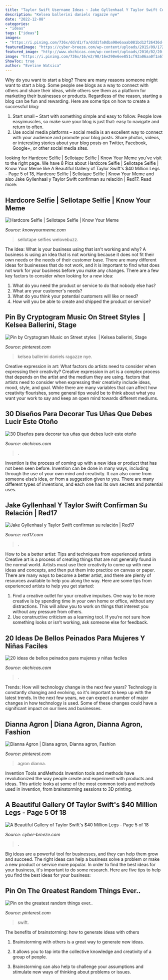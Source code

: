 ```yaml
---
title: "Taylor Swift Username Ideas ~ Jake Gyllenhaal Y Taylor Swift Confirman Su Relación"
description: "Kelsea ballerini daniels ragazze nye"
date: "2022-12-08"
categories:
- "ideas"
tags: ["ideas"]
images:
- "https://i.pinimg.com/736x/dd/d1/fa/ddd1fa0dba98e6aaab081bd12f26436d--street-styles.jpg"
featuredImage: "https://cyber-breeze.com/wp-content/uploads/2015/09/172-768x1033.jpg"
featured_image: "http://www.okchicas.com/wp-content/uploads/2016/02/20-ideas-de-peinados-recogidos-12.jpg"
image: "https://i.pinimg.com/736x/16/e2/90/16e290e6ee851cf92a06aa0f1a67f90c--taylor-swift-birthday-birthday-cards.jpg"
ShowToc: true
author: "Eveline Watsica"
---
```



Why do you want to start a blog?
There are many reasons someone might want to start a blog. Some people see blogs as a way to connect with others and share their ideas, while others see them as a platform for marketing their businesses or products. Regardless of the reason, starting a blog can be fun and rewarding. Here are some tips on how to create a successful blog: 
1. Start small – Start with something simple and easy to follow. People love easyimuscles, so make sure your blog is just that: easy to navigate and return to often. 
2. Use social media platforms – social media is an excellent way to connect with your audience and promote your blog posts. Share photos, videos, or interesting stories about your blog posts on Twitter, Facebook, Google+, or other social media sites. 

	

		
looking for Hardcore Selfie | Sellotape Selfie | Know Your Meme you've visit to the right page. We have 8 Pics about Hardcore Selfie | Sellotape Selfie | Know Your Meme like A Beautiful Gallery of Taylor Swift&#039;s $40 Million Legs - Page 5 of 18, Hardcore Selfie | Sellotape Selfie | Know Your Meme and also Jake Gyllenhaal y Taylor Swift confirman su relación | Red17. Read more:
		
    
## Hardcore Selfie | Sellotape Selfie | Know Your Meme

<img loading=lazy src="http://i2.kym-cdn.com/photos/images/facebook/000/720/997/cac.jpg" onerror="this.onerror=null;this.src='https://tse3.mm.bing.net/th?id=OIP.2BGkhyZNhyJw0LBnkPpZAgHaJ4&amp;pid=15.1';" alt="Hardcore Selfie | Sellotape Selfie | Know Your Meme">

_Source: knowyourmeme.com_

>sellotape selfies welovebuzz. 

	

The Idea: What is your business using that isn't working and why?
A business is using an idea that is not working because it does not fit their own needs or the needs of their customer base. There are many different ideas for businesses that do not work, and it is important to find what does not work for your business before you make any changes. There are a few key factors to consider when looking for a new idea:
1) What do you need the product or service to do that nobody else has?
2) What are your customer's needs?
3) What do you think your potential customers will like or need?
4) How will you be able to create and shipped the product or service?

    
## Pin By Cryptogram Music On Street Styles ️ | Kelsea Ballerini, Stage

<img loading=lazy src="https://i.pinimg.com/736x/dd/d1/fa/ddd1fa0dba98e6aaab081bd12f26436d--street-styles.jpg" onerror="this.onerror=null;this.src='https://tse2.mm.bing.net/th?id=OIP.KPZ7HPYP_YQ9lnEC71Xt9gHaLP&amp;pid=15.1';" alt="Pin by Cryptogram Music on Street styles ️ | Kelsea ballerini, Stage">

_Source: pinterest.com_

>kelsea ballerini daniels ragazze nye. 

	

Creative expression in art: What factors do artists need to consider when expressing their creativity?
Creative expression in art is a complex process that depends on the artist and the medium they are using. factors that artists need to consider when expressing their creativity include ideas, mood, style, and goal. While there are many variables that can affect how creativity flourishes, some general tips would be to think about what you want your work to say and keep an open mind towards different mediums.

    
## 30 Diseños Para Decorar Tus Uñas Que Debes Lucir Este Otoño

<img loading=lazy src="http://www.okchicas.com/wp-content/uploads/2015/09/Diseños-de-uñas-decoradas-6.jpg" onerror="this.onerror=null;this.src='https://tse4.mm.bing.net/th?id=OIP.dy_0TCd6YhbHFTxi4_S_DgHaL8&amp;pid=15.1';" alt="30 Diseños para decorar tus uñas que debes lucir este otoño">

_Source: okchicas.com_

>. 

	

Invention is the process of coming up with a new idea or product that has not been seen before. Invention can be done in many ways, including through the use of your own mind and creativity. It can also come from someone else’s idea, or from a suggestion given to you. There are many different types of inventions, and each one has its own secrets and potential uses.

    
## Jake Gyllenhaal Y Taylor Swift Confirman Su Relación | Red17

<img loading=lazy src="https://www.red17.com/wp-content/uploads/2010/12/09/swift.jpg" onerror="this.onerror=null;this.src='https://tse3.mm.bing.net/th?id=OIP.ICFVPdMM4L9hvpTBZxbP8QHaKz&amp;pid=15.1';" alt="Jake Gyllenhaal y Taylor Swift confirman su relación | Red17">

_Source: red17.com_

>. 

	

How to be a better artist: Tips and techniques from experienced artists
Creative art is a process of creating things that are not generally found in the normal world. Artists must use their creativity to come up with new ideas and concepts, and then put them into practice on canvas or paper. There are many ways to become a better artist, and there are plenty of resources available to help you along the way. Here are some tips from experienced artists to help you get started: 
1. Find a creative outlet for your creative impulses. One way to be more creative is by spending time in your own home or office, without any distractions. This will allow you to work on things that interest you without any pressure from others. 
2. Use constructive criticism as a learning tool. If you’re not sure how something looks or isn’t working, ask someone else for feedback.

    
## 20 Ideas De Bellos Peinados Para Mujeres Y Niñas Faciles

<img loading=lazy src="http://www.okchicas.com/wp-content/uploads/2016/02/20-ideas-de-peinados-recogidos-12.jpg" onerror="this.onerror=null;this.src='https://tse4.mm.bing.net/th?id=OIP.cMttBYCtyvokvQ_UpNpOjAHaLE&amp;pid=15.1';" alt="20 ideas de bellos peinados para mujeres y niñas faciles">

_Source: okchicas.com_

>. 

	

Trends: How will technology change in the next few years?
Technology is constantly changing and evolving, so it's important to keep up with the latest trends. In the next few years, we can expect a number of major changes in how technology is used. Some of these changes could have a significant impact on our lives and businesses.

    
## Dianna Agron | Diana Agron, Dianna Agron, Fashion

<img loading=lazy src="https://i.pinimg.com/736x/a2/a4/bd/a2a4bde757b29d5d58e495d63cb0b9a4.jpg" onerror="this.onerror=null;this.src='https://tse1.mm.bing.net/th?id=OIP.3uIFrghBIe6SeQIKorvWZAHaL4&amp;pid=15.1';" alt="Dianna Agron | Diana agron, Dianna agron, Fashion">

_Source: pinterest.com_

>agron dianna. 

	

Invention Tools andMethods
Invention tools and methods have revolutionized the way people create and experiment with products and ideas. This article looks at some of the most common tools and methods used in invention, from brainstorming sessions to 3D printing.

    
## A Beautiful Gallery Of Taylor Swift&#039;s $40 Million Legs - Page 5 Of 18

<img loading=lazy src="https://cyber-breeze.com/wp-content/uploads/2015/09/172-768x1033.jpg" onerror="this.onerror=null;this.src='https://tse1.mm.bing.net/th?id=OIP.GPpYer4ITH_FJE0ofkPeRgHaJ9&amp;pid=15.1';" alt="A Beautiful Gallery of Taylor Swift&#039;s $40 Million Legs - Page 5 of 18">

_Source: cyber-breeze.com_

>. 

	

Big ideas are a powerful tool for businesses, and they can help them grow and succeed. The right ideas can help a business solve a problem or make a new product or service more popular. In order to find the best ideas for your business, it's important to do some research. Here are five tips to help you find the best ideas for your business:

    
## Pin On The Greatest Random Things Ever..

<img loading=lazy src="https://i.pinimg.com/736x/16/e2/90/16e290e6ee851cf92a06aa0f1a67f90c--taylor-swift-birthday-birthday-cards.jpg" onerror="this.onerror=null;this.src='https://tse4.mm.bing.net/th?id=OIP.SuW9IFTKjlj15qi5VbNebwHaHa&amp;pid=15.1';" alt="Pin on the greatest random things ever..">

_Source: pinterest.com_

>swift. 

	

The benefits of brainstorming: how to generate ideas with others
1. Brainstorming with others is a great way to generate new ideas.
2. It allows you to tap into the collective knowledge and creativity of a group of people.

3. Brainstorming can also help to challenge your assumptions and stimulate new ways of thinking about problems or issues.

